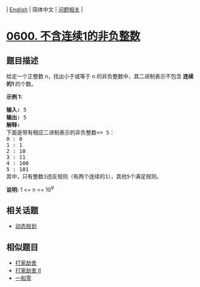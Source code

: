 
| [English](README_EN.md) | 简体中文 | [问题相关](QUESTION.md) |
# [0600. 不含连续1的非负整数](https://leetcode-cn.com/problems/non-negative-integers-without-consecutive-ones/)
## 题目描述
<p>给定一个正整数 n，找出小于或等于 n 的非负整数中，其二进制表示不包含&nbsp;<strong>连续的1&nbsp;</strong>的个数。</p>

<p><strong>示例 1:</strong></p>

<pre><strong>输入:</strong> 5
<strong>输出:</strong> 5
<strong>解释:</strong> 
下面是带有相应二进制表示的非负整数&lt;= 5：
0 : 0
1 : 1
2 : 10
3 : 11
4 : 100
5 : 101
其中，只有整数3违反规则（有两个连续的1），其他5个满足规则。</pre>

<p><strong>说明:</strong> 1 &lt;= n &lt;= 10<sup>9</sup></p>

## 相关话题
- [动态规划](https://leetcode-cn.com/tag/dynamic-programming)
## 相似题目
- [打家劫舍](../0198/README.md)
- [打家劫舍 II](../0213/README.md)
- [一和零](../0474/README.md)
